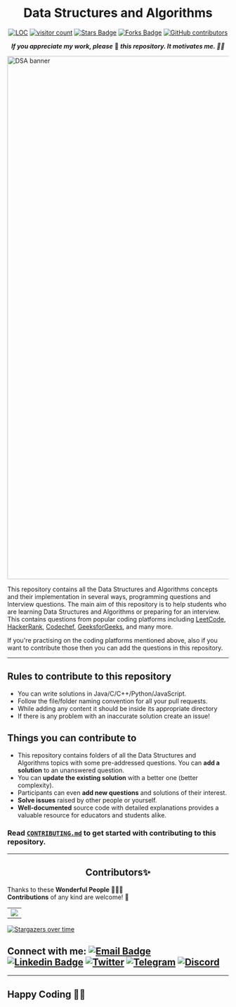 <div align="center">
<h1>Data Structures and Algorithms</h1>

<a href="https://github.com/thepranaygupta/Data-Structures-and-Algorithms"><img src="https://sloc.xyz/github/thepranaygupta/Data-Structures-and-Algorithms" alt="LOC"/></a>
<a href="https://github.com/thepranaygupta/Data-Structures-and-Algorithms"><img src="https://visitor-badge.laobi.icu/badge?page_id=thepranaygupta.Data-Structures-and-Algorithms" alt="visitor count"/></a>
<a href="https://github.com/thepranaygupta/Data-Structures-and-Algorithms/stargazers"><img src="https://img.shields.io/github/stars/thepranaygupta/Data-Structures-and-Algorithms" alt="Stars Badge"/></a>
<a href="https://github.com/thepranaygupta/Data-Structures-and-Algorithms/network/members"><img src="https://img.shields.io/github/forks/thepranaygupta/Data-Structures-and-Algorithms" alt="Forks Badge"/></a>
<a href="https://github.com/thepranaygupta/Data-Structures-and-Algorithms/graphs/contributors"><img alt="GitHub contributors" src="https://img.shields.io/github/contributors/thepranaygupta/Data-Structures-and-Algorithms?color=2b9348"></a>

<b><i>If you appreciate my work, please</i></b> 🌟 <b><i>this repository. It motivates me. 🚀🚀</i></b>

</div>

<img width="1188" alt="DSA banner" src="https://user-images.githubusercontent.com/64855541/135758397-513b4edf-a93f-477e-a78e-a80d7265bcd8.png">

This repository contains all the Data Structures and Algorithms concepts and their implementation in several ways, programming questions and Interview questions. The main aim of this repository is to help students who are learning Data Structures and Algorithms or preparing for an interview. This contains questions from popular coding platforms including [LeetCode](https://leetcode.com/), [HackerRank](https://www.hackerrank.com/), [Codechef](https://www.codechef.com/), [GeeksforGeeks](https://practice.geeksforgeeks.org/explore/), and many more.

If you're practising on the coding platforms mentioned above, also if you want to contribute those then you can add the questions in this repository.

<hr>

## Rules to contribute to this repository

- You can write solutions in Java/C/C++/Python/JavaScript.
- Follow the file/folder naming convention for all your pull requests.
- While adding any content it should be inside its appropriate directory
- If there is any problem with an inaccurate solution create an issue!

## Things you can contribute to

- This repository contains folders of all the Data Structures and Algorithms topics with some pre-addressed questions. You can **add a solution** to an unanswered question.
- You can **update the existing solution** with a better one (better complexity).
- Participants can even **add new questions** and solutions of their interest.
- **Solve issues** raised by other people or yourself.
- **Well-documented** source code with detailed explanations provides a valuable resource for educators and students alike.

### Read [`CONTRIBUTING.md`](https://github.com/thepranaygupta/Data-Structures-and-Algorithms/blob/main/CONTRIBUTING.md) to get started with contributing to this repository.

<hr>

<h2 align=center>Contributors✨</h2>

Thanks to these **Wonderful People** 👨🏻‍💻 <br>
**Contributions** of any kind are welcome! 🚀

<table>
	<tr>
		 <td>
  <a href="https://github.com/thepranaygupta/Data-Structures-and-Algorithms/graphs/contributors">
  <img src="https://contrib.rocks/image?repo=thepranaygupta/Data-Structures-and-Algorithms" />
  </a>
		</td>
	</tr>
</table>

[![Stargazers over time](https://starchart.cc/thepranaygupta/Data-Structures-and-Algorithms.svg)](https://starchart.cc/thepranaygupta/Data-Structures-and-Algorithms)

## Connect with me: [![Email Badge](https://img.shields.io/badge/-Email-c14438?style=flat-square&logo=Gmail&logoColor=white&link=mailto:pranaygupta.aec@gmail.com)](mailto:pranaygupta.aec@gmail.com) [![Linkedin Badge](https://img.shields.io/badge/-LinkedIn-blue?style=flat-square&logo=Linkedin&logoColor=white&link=https://www.linkedin.com/in/thepranaygupta/)](https://www.linkedin.com/in/thepranaygupta/) [![Twitter](https://img.shields.io/badge/Twitter-1DA1F2?style=flat-square&logo=twitter&logoColor=white)](https://twitter.com/thepranaygupta) [![Telegram](https://img.shields.io/badge/-Telegram-blue?style=flat-square&logo=Telegram&logoColor=white)](https://t.me/pranayguptaa) [![Discord](https://img.shields.io/badge/-Discord-7289DA?style=flat-square&logo=discord&logoColor=white)](https://discordapp.com/users/745686149359599707)

<hr>

## Happy Coding 👨‍💻
